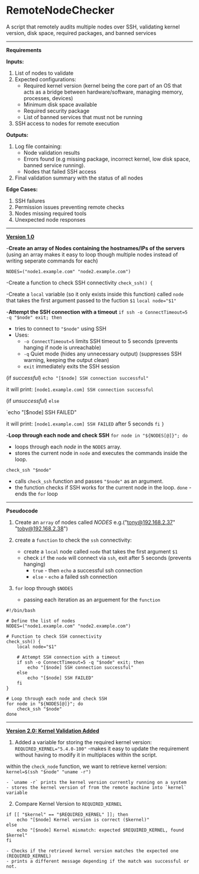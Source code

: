 # RemoteNodeChecker
A script that remotely audits multiple nodes over SSH, validating kernel version, disk space, required packages, and banned services 

----------------------------------------------------------------------------------------------------------------------------------

**Requirements**

**Inputs:**
1. List of nodes to validate
2. Expected configurations:
	- Required kernel version (kernel being the core part of an OS that acts as a bridge between hardware/software, managing memory, processes, devices)
	- Minimum disk space available
	- Required security package
	- List of banned services that must not be running
3. SSH access to nodes for remote execution

**Outputs:**
1. Log file containing:
	- Node validation results
	- Errors found (e.g missing package, incorrect kernel, low disk space, banned service running).
	- Nodes that failed SSH access
2. Final validation summary with the status of all nodes

**Edge Cases:**
1. SSH failures
2. Permission issues preventing remote checks
3. Nodes missing required tools
4. Unexpected node responses 

----------------------------------------------------------------------------------------------------------------------------------------------------

<u>**Version 1.0**</u>

-**Create an array of Nodes containing the hostnames/IPs of the servers**
(using an array makes it easy to loop though multiple nodes instead of writing seperate commands for each)

`NODES=("node1.example.com" "node2.example.com")`
 
-Create a function to check SSH connectivity
`check_ssh() {`

-Create a `local` variable (so it only exists inside this function) called `node` that takes the first argument passed to the fuction `$1`
`local node="$1"`


-**Attempt the SSH connection with a timeout** 
`if ssh -o ConnectTimeout=5 -q "$node" exit; then`
- tries to connect to `"$node"` using SSH
- Uses:
	- `-o ConnectTimeout=5` limits SSH timeout to 5 seconds (prevents hanging if node is unreachable)
	- `-q` Quiet mode (hides any unnecessary output) (suppresses SSH warning, keeping the output clean)
	- `exit` immediately exits the SSH session

(if *successful*)
`echo "[$node] SSH connection successful"`

it will print: `[node1.example.com] SSH connection successful`

(if *unsuccessful*)
`else`

`echo "[$node] SSH FAILED"

it will print: `[node1.example.com] SSH FAILED` after 5 seconds
`fi`
`}`


-**Loop through each node and check SSH**
`for node in "${NODES[@]}"; do`
- loops through each *node* in the `NODES` array.
- stores the current node in `node` and executes the commands inside the loop.

`check_ssh "$node"`
- calls `check_ssh` function and passes `"$node"` as an argument.
- the function checks if SSH works for the current node in the loop.
`done` - ends the `for` loop

----------------------------------------------------------------------------------------------------
**Pseudocode**

1. Create an `array` of nodes called *NODES* e.g.("tony@192.168.2.37" "toby@192.168.2.38")

2. create a `function` to check the `ssh` connectivity:
	- create a `local` node called `node` that takes the first argument `$1`
	- check `if` the `node` will connect via `ssh`, exit after 5 seconds (prevents hanging) 
		- `true` - then `echo` a successful ssh connection
		- `else` - `echo` a failed ssh connection  

3. `for` loop through `$NODES`
	- passing each iteration as an arguement for the `function`


```
#!/bin/bash

# Define the list of nodes
NODES=("node1.example.com" "node2.example.com")

# Function to check SSH connectivity
check_ssh() {
    local node="$1"
    
    # Attempt SSH connection with a timeout
    if ssh -o ConnectTimeout=5 -q "$node" exit; then
        echo "[$node] SSH connection successful"
    else
        echo "[$node] SSH FAILED"
    fi
}

# Loop through each node and check SSH
for node in "${NODES[@]}"; do
    check_ssh "$node"
done
```
---------------------------------------------------------------------------------------------
<u>**Version 2.0: Kernel Validation Added**</u>

1. Added a variable for storing the required kernel version:
`REQUIRED_KERNEL="5.4.0-100"`
-makes it easy to update the requirement without having to modify it in multiplaces within the script.


within the `check_node` function, we want to retrieve kernel version:
`kernel=$(ssh "$node" "uname -r")`

	- `uname -r` prints the kernel version currently running on a system
	- stores the kernel version of from the remote machine into `kernel` variable


2. Compare Kernel Version to `REQUIRED_KERNEL`
```
if [[ "$kernel" == "$REQUIRED_KERNEL" ]]; then
	echo "[$node] Kernel version is correct ($kernel)"
else
	echo "[$node] Kernel mismatch: expected $REQUIRED_KERNEL, found $kernel"
fi 	
```
	- Checks if the retrieved kernel version matches the expected one (REQUIRED_KERNEL)
	- prints a different message depending if the match was successful or not.
	
